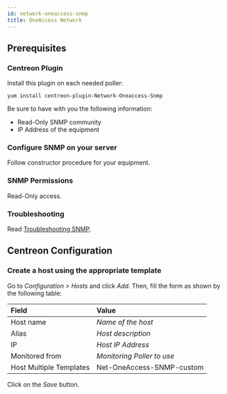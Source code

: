 ```yaml
---
id: network-oneaccess-snmp
title: OneAccess Network
---
```


## Prerequisites

### Centreon Plugin

Install this plugin on each needed poller:

``` shell
yum install centreon-plugin-Network-Oneaccess-Snmp
```

Be sure to have with you the following information:

  - Read-Only SNMP community
  - IP Address of the equipment

### Configure SNMP on your server

Follow constructor procedure for your equipment.

### SNMP Permissions

Read-Only access.

### Troubleshooting

Read [Troubleshooting SNMP](../tutorials/troubleshooting-plugins#snmp-checks).

## Centreon Configuration

### Create a host using the appropriate template

Go to *Configuration \> Hosts* and click *Add*. Then, fill the form as shown by
the following table:

| Field                                | Value                      |
| :----------------------------------- | :------------------------- |
| Host name                            | *Name of the host*         |
| Alias                                | *Host description*         |
| IP                                   | *Host IP Address*          |
| Monitored from                       | *Monitoring Poller to use* |
| Host Multiple Templates              | Net-OneAccess-SNMP-custom  |

Click on the *Save* button.
